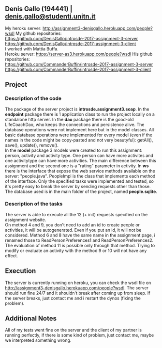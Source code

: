 ## Denis Gallo (194441) | denis.gallo@studenti.unitn.it
My heroku server: http://assignment3-denisgallo.herokuapp.com/people?wsdl 
My github repositories:  
https://github.com/DenisGallo/introsde-2017-assignment-3-server  
https://github.com/DenisGallo/introsde-2017-assignment-3-client  
I worked with Mattia Buffa.  
Heroku server: https://server-as3.herokuapp.com/people?wsdl
His github repositories:  
https://github.com/CommanderBuffin/introsde-2017-assignment-3-server  
https://github.com/CommanderBuffin/introsde-2017-assignment-3-client  

## Project

### Description of the code
The package of the server project is **introsde.assignment3.soap**. In the **endpoint** package there is 1 application class to run the project locally on a standalone http server. In the **dao** package there is the good-old LifeCoachDao, who keeps the connections and persistence alive. The database operations were not implement here but in the model classes. All basic database operations were implemented for every model (even if the names in the code might be copy-pasted and not very beautyful): getAll(), save(), update(), remove().  
In the **model** package 3 models were created to run this assignment: person, activity and activity type. One person can have more activites and one activitytype can have more activities. The main difference between this assignment and the second one is a "rating" parameter in activity.
In **ws** there is the interface that expose the web service methods available on the server: "people.java". PeopleImpl is the class that implements each method of the interface. Only the specified tasks were implemented and tested, so it's pretty easy to break the server by sending requests other than those.  
The database used is in the main folder of the project, named **people.sqlite**.

### Description of the tasks
The server is able to execute all the 12 (+ init) requests specified on the assignment website.  
On method 4 and 9, you don't need to add an id to create people or activities, it will be autogenerated. Even if you put an id, it will not be considered.
Method 6 and 8 have the same name in the assignment page, i renamed those to ReadPersonPreferences1 and ReadPersonPreferences2.
The evaluation of method 11 is possible only through that method. Trying to modify or evaluate an activity with the method 9 or 10 will not have any effect.

## Execution
The server is currently running on heroku, you can check the wsdl file on http://assignment3-denisgallo.herokuapp.com/people?wsdl.
The server should run fine 24/7 and it shouldn't break after coming up from sleep. If the server breaks, just contact me and i restart the dynos (fixing the problem).

## Additional Notes
All of my tests went fine on the server and the client of my partner is running perfectly, if there is some kind of problem, just contact me, maybe we interpreted something wrong.